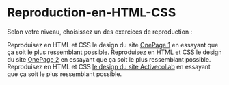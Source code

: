 # Reproduction-en-HTML-CSS

Selon votre niveau, choisissez un des exercices de reproduction :

Reproduisez en HTML et CSS le design du site [OnePage 1](https://github.com/becodeorg/Hamilton-promo-3/blob/master/Parcours/02-HTML-CSS/onepager-1.jpg) en essayant que ça soit le plus ressemblant possible.
Reproduisez en HTML et CSS le design du site [OnePage 2](https://github.com/becodeorg/Hamilton-promo-3/blob/master/Parcours/02-HTML-CSS/onepager-2.png) en essayant que ça soit le plus ressemblant possible.
Reproduisez en HTML et CSS [le design du site Activecollab](https://github.com/becodeorg/Hamilton-promo-3/blob/master/Parcours/02-HTML-CSS/capture-fullpage.png) en essayant que ça soit le plus ressemblant possible.

